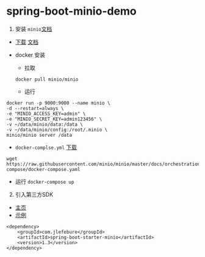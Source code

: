 # spring-boot-minio-demo

1. 安装 `minio`[文档](https://docs.min.io/cn/)
 - [下载](https://min.io/download) [文档](https://docs.min.io/cn/minio-server-configuration-guide.html)
 - docker 安装
   - 拉取
   
   ```docker pull minio/minio```
   
   - 运行
```shell script
docker run -p 9000:9000 --name minio \
-d --restart=always \
-e "MINIO_ACCESS_KEY=admin" \
-e "MINIO_SECRET_KEY=admin123456" \
-v ~/data/minio/data:/data \
-v ~/data/minio/config:/root/.minio \
minio/minio server /data
```
   - `docker-complse.yml` [下载](https://raw.githubusercontent.com/minio/minio/master/docs/orchestration/docker-compose/docker-compose.yaml)
```shell script
wget https://raw.githubusercontent.com/minio/minio/master/docs/orchestration/docker-compose/docker-compose.yaml
```
   - 运行 `docker-compose up`

2. 引入第三方SDK
  - [主页](https://jlefebure.com/) 
  - [示例](https://github.com/jlefebure/spring-boot-minio-example)
```shell
<dependency>
    <groupId>com.jlefebure</groupId>
    <artifactId>spring-boot-starter-minio</artifactId>
    <version>1.3</version>
</dependency>
```
